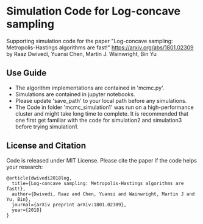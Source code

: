 # Simulation Code for Log-concave sampling
Supporting simulation code for the paper "Log-concave sampling: Metropolis-Hastings algorithms are fast!"
https://arxiv.org/abs/1801.02309
by Raaz Dwivedi, Yuansi Chen, Martin J. Wainwright, Bin Yu

## Use Guide 
- The algorithm implementations are contained in 'mcmc.py'.
- Simulations are contained in jupyter notebooks.
- Please update 'save_path' to your local path before any simulations. 
- The Code in folder 'mcmc_simulation1' was run on a high-performance cluster and might take long time to complete. 
It is recommended that one first get familiar with the code for simulation2 and simulation3 before trying simulation1.

## License and Citation
Code is released under MIT License.
Please cite the paper if the code helps your research:

    @article{dwivedi2018log,
      title={Log-concave sampling: Metropolis-Hastings algorithms are fast!},
      author={Dwivedi, Raaz and Chen, Yuansi and Wainwright, Martin J and Yu, Bin},
      journal={arXiv preprint arXiv:1801.02309},
      year={2018}
    }
